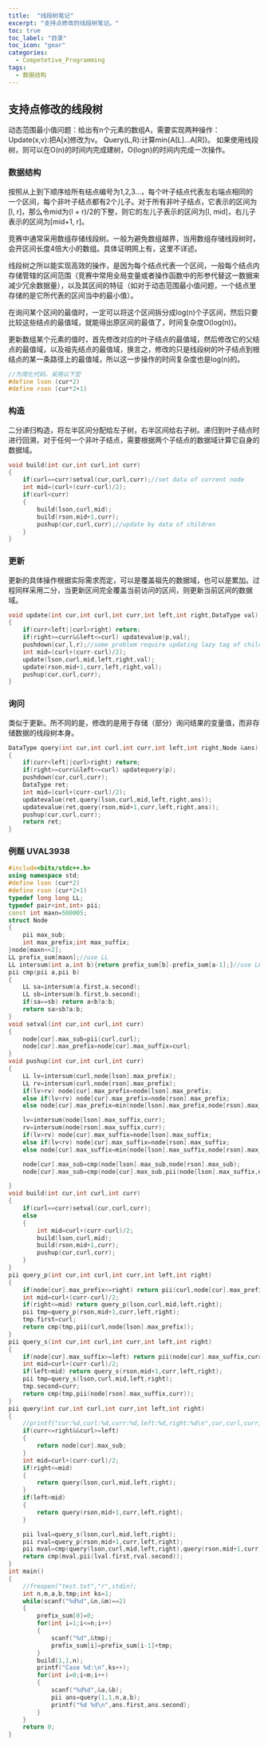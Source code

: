 ```yaml
---
title:  "线段树笔记"
excerpt: "支持点修改的线段树笔记。"
toc: true
toc_label: "目录"
toc_icon: "gear"
categories:
  - Competetive_Programming
tags:
  - 数据结构
---
```


## 支持点修改的线段树

动态范围最小值问题：给出有n个元素的数组A，需要实现两种操作：
Update(x,v):把A[x]修改为v。
Query(L,R):计算min{A[L]...A[R]}。
如果使用线段树，则可以在O(n)的时间内完成建树，O(logn)的时间内完成一次操作。

### 数据结构

按照从上到下顺序给所有结点编号为1,2,3...，每个叶子结点代表左右端点相同的一个区间，每个非叶子结点都有2个儿子。对于所有非叶子结点，它表示的区间为[l, r]，那么令mid为(l + r)/2的下整，则它的左儿子表示的区间为[l, mid]，右儿子表示的区间为[mid+1, r]。

竞赛中通常采用数组存储线段树。一般为避免数组越界，当用数组存储线段树时，会开区间长度4倍大小的数组。具体证明网上有，这里不详述。

线段树之所以能实现高效的操作，是因为每个结点代表一个区间，一般每个结点内存储管辖的区间范围（竞赛中常用全局变量或者操作函数中的形参代替这一数据来减少冗余数据量），以及其区间的特征（如对于动态范围最小值问题，一个结点里存储的是它所代表的区间当中的最小值）。

在询问某个区间的最值时，一定可以将这个区间拆分成log(n)个子区间，然后只要比较这些结点的最值域，就能得出原区间的最值了，时间复杂度O(log(n))。

更新数组某个元素的值时，首先修改对应的叶子结点的最值域，然后修改它的父结点的最值域，以及祖先结点的最值域，换言之，修改的只是线段树的叶子结点到根结点的某一条路径上的最值域，所以这一步操作的时间复杂度也是log(n)的。

```c++
//为简化代码，采用以下宏
#define lson (cur*2)
#define rson (cur*2+1)
```

### 构造

二分递归构造，将左半区间分配给左子树，右半区间给右子树。递归到叶子结点时进行回溯，对于任何一个非叶子结点，需要根据两个子结点的数据域计算它自身的数据域。

```c++
void build(int cur,int curl,int curr)
{
    if(curl==curr)setval(cur,curl,curr);//set data of current node
    int mid=(curl+(curr-curl)/2);
    if(curl<curr)
    {
        build(lson,curl,mid);
        build(rson,mid+1,curr);
        pushup(cur,curl,curr);//update by data of children
    }
}
```

### 更新

更新的具体操作根据实际需求而定，可以是覆盖祖先的数据域，也可以是累加。过程同样采用二分，当更新区间完全覆盖当前访问的区间，则更新当前区间的数据域。

```c++
void update(int cur,int curl,int curr,int left,int right,DataType val)
{
    if(curr<left||curl>right) return;
    if(right>=curr&&left<=curl) updatevalue(p,val);
    pushdown(cur,l,r);//some problem require updating lazy tag of children
    int mid=(curl+(curr-curl)/2);
    update(lson,curl,mid,left,right,val);
    update(rson,mid+1,curr,left,right,val);
    pushup(cur,curl,curr);
}
```

### 询问

类似于更新。所不同的是，修改的是用于存储（部分）询问结果的变量值，而非存储数据的线段树本身。

```c++
DataType query(int cur,int curl,int curr,int left,int right,Node &ans)
{
    if(curr<left||curl>right) return;
    if(right>=curr&&left<=curl) updatequery(p);
    pushdown(cur,curl,curr);
  	DataType ret;
    int mid=(curl+(curr-curl)/2);
    updatevalue(ret,query(lson,curl,mid,left,right,ans));
    updatevalue(ret,query(rson,mid+1,curr,left,right,ans));
    pushup(cur,curl,curr);
    return ret;
}
```

### 例题 UVAL3938

```c++
#include<bits/stdc++.h>
using namespace std;
#define lson (cur*2)
#define rson (cur*2+1)
typedef long long LL;
typedef pair<int,int> pii;
const int maxn=500005;
struct Node
{
    pii max_sub;
    int max_prefix;int max_suffix;
}node[maxn<<2];
LL prefix_sum[maxn];//use LL
LL intersum(int a,int b){return prefix_sum[b]-prefix_sum[a-1];}//use LL
pii cmp(pii a,pii b)
{
    LL sa=intersum(a.first,a.second);
    LL sb=intersum(b.first,b.second);
    if(sa==sb) return a<b?a:b;
    return sa>sb?a:b;
}
void setval(int cur,int curl,int curr)
{
    node[cur].max_sub=pii(curl,curl);
    node[cur].max_prefix=node[cur].max_suffix=curl;
}
void pushup(int cur,int curl,int curr)
{
    LL lv=intersum(curl,node[lson].max_prefix);
    LL rv=intersum(curl,node[rson].max_prefix);
    if(lv>rv) node[cur].max_prefix=node[lson].max_prefix;
    else if(lv<rv) node[cur].max_prefix=node[rson].max_prefix;
    else node[cur].max_prefix=min(node[lson].max_prefix,node[rson].max_prefix);

    lv=intersum(node[lson].max_suffix,curr);
    rv=intersum(node[rson].max_suffix,curr);
    if(lv>rv) node[cur].max_suffix=node[lson].max_suffix;
    else if(lv<rv) node[cur].max_suffix=node[rson].max_suffix;
    else node[cur].max_suffix=min(node[lson].max_suffix,node[rson].max_suffix);

    node[cur].max_sub=cmp(node[lson].max_sub,node[rson].max_sub);
    node[cur].max_sub=cmp(node[cur].max_sub,pii(node[lson].max_suffix,node[rson].max_prefix));

}
void build(int cur,int curl,int curr)
{
    if(curl==curr)setval(cur,curl,curr);
    else
    {
        int mid=curl+(curr-curl)/2;
        build(lson,curl,mid);
        build(rson,mid+1,curr);
        pushup(cur,curl,curr);
    }
}
pii query_p(int cur,int curl,int curr,int left,int right)
{
    if(node[cur].max_prefix<=right) return pii(curl,node[cur].max_prefix);
    int mid=curl+(curr-curl)/2;
    if(right<=mid) return query_p(lson,curl,mid,left,right);
    pii tmp=query_p(rson,mid+1,curr,left,right);
    tmp.first=curl;
    return cmp(tmp,pii(curl,node[lson].max_prefix));
}
pii query_s(int cur,int curl,int curr,int left,int right)
{
    if(node[cur].max_suffix>=left) return pii(node[cur].max_suffix,curr);
    int mid=curl+(curr-curl)/2;
    if(left>mid) return query_s(rson,mid+1,curr,left,right);
    pii tmp=query_s(lson,curl,mid,left,right);
    tmp.second=curr;
    return cmp(tmp,pii(node[rson].max_suffix,curr));
}
pii query(int cur,int curl,int curr,int left,int right)
{
    //printf("cur:%d,curl:%d,curr:%d,left:%d,right:%d\n",cur,curl,curr,left,right);
    if(curr<=right&&curl>=left)
    {
        return node[cur].max_sub;
    }
    int mid=curl+(curr-curl)/2;
    if(right<=mid)
    {
        return query(lson,curl,mid,left,right);
    }
    if(left>mid)
    {
        return query(rson,mid+1,curr,left,right);
    }

    pii lval=query_s(lson,curl,mid,left,right);
    pii rval=query_p(rson,mid+1,curr,left,right);
    pii mval=cmp(query(lson,curl,mid,left,right),query(rson,mid+1,curr,left,right));
    return cmp(mval,pii(lval.first,rval.second));
}
int main()
{
    //freopen("test.txt","r",stdin);
    int n,m,a,b,tmp;int ks=1;
    while(scanf("%d%d",&n,&m)==2)
    {
        prefix_sum[0]=0;
        for(int i=1;i<=n;i++)
        {
            scanf("%d",&tmp);
            prefix_sum[i]=prefix_sum[i-1]+tmp;
        }
        build(1,1,n);
        printf("Case %d:\n",ks++);
        for(int i=0;i<m;i++)
        {
            scanf("%d%d",&a,&b);
            pii ans=query(1,1,n,a,b);
            printf("%d %d\n",ans.first,ans.second);
        }
    }
    return 0;
}
```